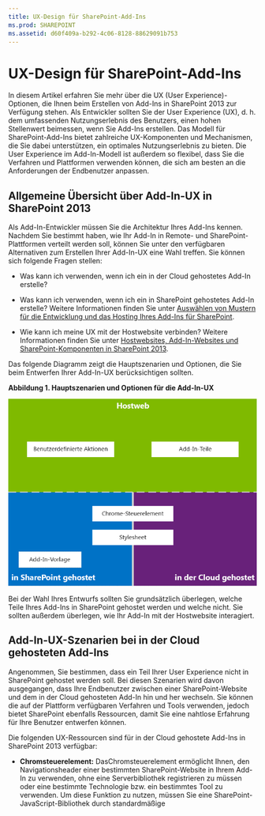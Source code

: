 ```yaml
---
title: UX-Design für SharePoint-Add-Ins
ms.prod: SHAREPOINT
ms.assetid: d60f409a-b292-4c06-8128-88629091b753
---
```



# UX-Design für SharePoint-Add-Ins
In diesem Artikel erfahren Sie mehr über die UX (User Experience)-Optionen, die Ihnen beim Erstellen von Add-Ins in SharePoint 2013 zur Verfügung stehen.
Als Entwickler sollten Sie der User Experience (UX), d. h. dem umfassenden Nutzungserlebnis des Benutzers, einen hohen Stellenwert beimessen, wenn Sie Add-Ins erstellen. Das Modell für SharePoint-Add-Ins bietet zahlreiche UX-Komponenten und Mechanismen, die Sie dabei unterstützen, ein optimales Nutzungserlebnis zu bieten. Die User Experience im Add-In-Modell ist außerdem so flexibel, dass Sie die Verfahren und Plattformen verwenden können, die sich am besten an die Anforderungen der Endbenutzer anpassen.
  
    
    


## Allgemeine Übersicht über Add-In-UX in SharePoint 2013
<a name="SP15_UXdesignapps_overview"> </a>

Als Add-In-Entwickler müssen Sie die Architektur Ihres Add-Ins kennen. Nachdem Sie bestimmt haben, wie Ihr Add-In in Remote- und SharePoint-Plattformen verteilt werden soll, können Sie unter den verfügbaren Alternativen zum Erstellen Ihrer Add-In-UX eine Wahl treffen. Sie können sich folgende Fragen stellen:
  
    
    

- Was kann ich verwenden, wenn ich ein in der Cloud gehostetes Add-In erstelle?
    
  
- Was kann ich verwenden, wenn ich ein in SharePoint gehostetes Add-In erstelle? Weitere Informationen finden Sie unter [Auswählen von Mustern für die Entwicklung und das Hosting Ihres Add-Ins für SharePoint](choose-patterns-for-developing-and-hosting-your-sharepoint-add-in.md).
    
  
- Wie kann ich meine UX mit der Hostwebsite verbinden? Weitere Informationen finden Sie unter  [Hostwebsites, Add-In-Websites und SharePoint-Komponenten in SharePoint 2013](host-webs-add-in-webs-and-sharepoint-components-in-sharepoint-2013.md).
    
  
Das folgende Diagramm zeigt die Hauptszenarien und Optionen, die Sie beim Entwerfen Ihrer Add-In-UX berücksichtigen sollten.
  
    
    

**Abbildung 1. Hauptszenarien und Optionen für die Add-In-UX**

  
    
    

  
    
    
![App-UX-Hauptszenarien](images/AppUX_landscape.png)
  
    
    
Bei der Wahl Ihres Entwurfs sollten Sie grundsätzlich überlegen, welche Teile Ihres Add-Ins in SharePoint gehostet werden und welche nicht. Sie sollten außerdem überlegen, wie Ihr Add-In mit der Hostwebsite interagiert.
  
    
    

## Add-In-UX-Szenarien bei in der Cloud gehosteten Add-Ins
<a name="SP15_UXdesignapps_devhosted"> </a>

Angenommen, Sie bestimmen, dass ein Teil Ihrer User Experience nicht in SharePoint gehostet werden soll. Bei diesen Szenarien wird davon ausgegangen, dass Ihre Endbenutzer zwischen einer SharePoint-Website und dem in der Cloud gehosteten Add-In hin und her wechseln. Sie können die auf der Plattform verfügbaren Verfahren und Tools verwenden, jedoch bietet SharePoint ebenfalls Ressourcen, damit Sie eine nahtlose Erfahrung für Ihre Benutzer entwerfen können.
  
    
    
Die folgenden UX-Ressourcen sind für in der Cloud gehostete Add-Ins in SharePoint 2013 verfügbar:
  
    
    

- **Chromsteuerelement:** DasChromsteuerelement ermöglicht Ihnen, den Navigationsheader einer bestimmten SharePoint-Website in Ihrem Add-In zu verwenden, ohne eine Serverbibliothek registrieren zu müssen oder eine bestimmte Technologie bzw. ein bestimmtes Tool zu verwenden. Um diese Funktion zu nutzen, müssen Sie eine SharePoint-JavaScript-Bibliothek durch standardmäßige <script>-Tags registrieren. Sie können einen Platzhalter bereitstellen, indem Sie ein HTML- **div**-Element verwenden und das Steuerelement mithilfe der verfügbaren Optionen weiter anpassen. Das Steuerelement erhält sein Aussehen durch die angegebene SharePoint-Website. Weitere Informationen finden Sie unter  [Verwenden des Client-Chromsteuerelements in Add-Ins für SharePoint](use-the-client-chrome-control-in-sharepoint-add-ins.md).
    
   **Video anschauen: Chromsteuerelement in SharePoint 2013**

  

  
    
    
![Videos](images/mod_icon_video.png)
  
    
    

  
    
    

  
    
    
- **Stylesheet:** Sie können in Ihrer SharePoint-Add-In auf das Stylesheet einer SharePoint-Website verweisen und es zum Formatieren Ihrer Webseiten nutzen, indem Sie die verfügbaren Klassen verwenden. Wenn die Endbenutzer das Design der SharePoint-Website ändern, kann Ihr Add-In außerdem die neuen Formate übernehmen, ohne dass der Verweis in Ihrem Add-In geändert werden muss. Weitere Informationen finden Sie unter [Verwenden des Stylesheets einer SharePoint-Website in Add-Ins für SharePoint](use-a-sharepoint-website-s-style-sheet-in-sharepoint-add-ins.md).
    
  
Abbildung 2 zeigt die Ressourcen in der Modell für SharePoint-Add-Ins für in der Cloud gehostete Add-Ins.
  
    
    

**Abbildung 2. Add-In-UX-Ressourcen für in der Cloud gehostete Add-Ins**

  
    
    

  
    
    
![App-UX-Ressourcen für entwicklergehostete Apps](images/AppUX_devhosted.png)
  
    
    

  
    
    

  
    
    

## Add-In-UX-Szenarien für in SharePoint gehostete Add-Ins
<a name="SP15_UXdesignapps_SPhosted"> </a>

Wenn Ihr Add-In in SharePoint gehostet wird, ist es weniger wahrscheinlich, dass sich die User Experience stark ändert, wenn Benutzer zwischen der Hostwebsite und der Add-In-Website hin und her wechseln. Wenn das Add-In bereitgestellt wird, übernimmt die Add-In-Website das Stylesheet und Design der Hostwebsite. Sie können das Chromsteuerelement und das Stylesheet in einem in SharePoint gehosteten Add-In weiterhin verwenden, der signifikanteste Unterschied bei in der Cloud gehosteten Szenarien besteht jedoch in der Verfügbarkeit der Add-In-Vorlage.
  
    
    
Die folgende UX-Ressource ist für in SharePoint gehostete Add-Ins verfügbar:
  
    
    

- **Add-In-Vorlage:** Die Add-In-Vorlage enthält die **app.master**-Masterseite. Sie ist die Standardoption bei der Erstellung eines Add-Ins.
    
  
Auch in SharePoint gehostete Add-Ins nutzen vorhandene Ressourcen und Technologien in SharePoint, wie Menüband, Webpartinfrastruktur und clientseitiges Rendering.
  
    
    

## Szenarien für das Verbinden der Add-In-UX mit der Hostwebsite
<a name="SP15_UXdesignapps_connectingappUX"> </a>

Einige Verwendungsfälle für Ihr Add-In können innerhalb der Hostwebsite ausgelöst werden. SharePoint bietet zwei Möglichkeiten zum Öffnen Ihres Add-Ins über eine Dokumentbibliothek oder Liste, zusätzlich zu den Möglichkeiten, einen Teil der Add-In-UX innerhalb von Seiten anzuzeigen, die in SharePoint gehostet sind.
  
    
    
Die folgenden UX-Ressourcen sind verfügbar, um Ihre Add-In-UX mit der Hostwebsite zu verbinden:
  
    
    

- **Benutzerdefinierte Aktionen**: Sie können benutzerdefinierte Aktionen verwenden, um die Hostwebsite-UX mit Ihrem Add-In zu verbinden. Es gibt zwei Typen von benutzerdefinierten Aktionen:Menüband oderECB. Eine benutzerdefinierte Aktion kann Parameter, wie z. B. die Liste oder das Element, in der bzw. dem sie aufgerufen wurde, an eine Remoteseite senden. Weitere Informationen finden Sie unter  [Gewusst wie: Erstellen benutzerdefinierter Aktionen zur Bereitstellung mit Add-Ins für SharePoint](create-custom-actions-to-deploy-with-sharepoint-add-ins.md).
    
  
- **Add-In-Parts:** Sie können einen Teil der User Experience Ihres Add-Ins mithilfe von Add-In-Parts der Hostwebsite hinzufügen. Das Add-In-Part ist bei der Bereitstellung des Add-Ins im Webpartkatalog auf der Hostwebsite verfügbar. Benutzer können das Add-In-Part einer Seite hinzufügen, indem sie das Steuerelement zum **Hinzufügen von Webparts** verwenden. Weitere Informationen finden Sie unter [Erstellen von Add-In-Webparts zur Installation mit Ihrem SharePoint-Add-In](create-add-in-parts-to-install-with-your-sharepoint-add-in.md).
    
  
Abbildung 3 zeigt die Ressourcen im Modell für SharePoint-Add-Ins zum Verbinden Ihrer Add-In-UX mit der Hostwebsite.
  
    
    

**Abbildung 3. Add-In-UX-Ressourcen für die Hostwebsite**

  
    
    

  
    
    
![App-UX-Ressourcen für die Hostwebsite](images/AppUX_hostweb.png)
  
    
    

  
    
    

  
    
    

## Weitere Informationsquellen
<a name="SP15_UXdesignapps_addresources"> </a>

Informationen über die Verwendung der Add-In-UX-Optionen in SharePoint-Add-Ins finden Sie in den folgenden Ressourcen:
  
    
    

-  [Entwerfen von SharePoint-Add-Ins](design-sharepoint-add-ins.md)
    
  
-  [SharePoint-Add-Ins](sharepoint-add-ins.md)
    
  
-  [Drei Ansätze, um Entwurfsentscheidungen für Add-Ins für SharePoint zu treffen](three-ways-to-think-about-design-options-for-sharepoint-add-ins.md)
    
  
-  [Wichtige Aspekte der Architektur und Entwicklungslandschaft von Add-Ins für SharePoint](important-aspects-of-the-sharepoint-add-in-architecture-and-development-landscap.md)
    
  
-  [Hostwebsites, Add-In-Websites und SharePoint-Komponenten in SharePoint 2013](host-webs-add-in-webs-and-sharepoint-components-in-sharepoint-2013.md)
    
  
-  [Designrichtlinien für die Benutzerfreundlichkeit von Add-Ins für SharePoint](sharepoint-add-ins-ux-design-guidelines.md)
    
  
-  [Erstellen von UX-Komponenten in SharePoint 2013](create-ux-components-in-sharepoint-2013.md)
    
  
-  [Verwenden des Stylesheets einer SharePoint-Website in Add-Ins für SharePoint](use-a-sharepoint-website-s-style-sheet-in-sharepoint-add-ins.md)
    
  
-  [Verwenden des Client-Chromsteuerelements in Add-Ins für SharePoint](use-the-client-chrome-control-in-sharepoint-add-ins.md)
    
  
-  [Erstellen von Add-In-Webparts zur Installation mit Ihrem SharePoint-Add-In](create-add-in-parts-to-install-with-your-sharepoint-add-in.md)
    
  
-  [Gewusst wie: Erstellen benutzerdefinierter Aktionen zur Bereitstellung mit Add-Ins für SharePoint](create-custom-actions-to-deploy-with-sharepoint-add-ins.md)
    
  

